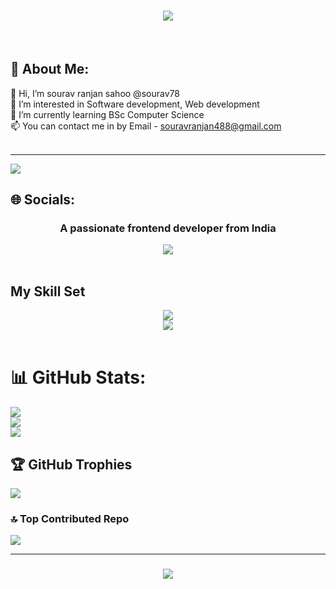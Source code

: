 <h1 align="center">
    <img src="https://readme-typing-svg.herokuapp.com/?font=Righteous&size=35&center=true&vCenter=true&width=500&height=70&duration=4000&lines=Hi+There!+👋;+I'm+Sourav!;" />
</h1></br>

## 💫 About Me:
👋 Hi, I’m sourav ranjan sahoo @sourav78<br>👀 I’m interested in Software development, Web development<br>🌱 I’m currently learning BSc Computer Science<br>📫 You can contact me in by Email - souravranjan488@gmail.com<br><br>

---

[![](https://visitcount.itsvg.in/api?id=sourav78&icon=2&color=1)](https://visitcount.itsvg.in)
<br/>

## 🌐 Socials:
<h3 align="center">A passionate frontend developer from India</h3>

<div align="center">
    <a href="https://linkedin.com/in/pedro-sales-muniz" target="_blank"><img src="https://skillicons.dev/icons?i=instagram" target="_blank"/></a>
</div>


<br/>  


## My Skill Set  

<div align="center">
    <img src="https://skillicons.dev/icons?i=nodejs,github,python,javascript,cpp,c,java,tailwind,php" /><br>
    <img src="https://skillicons.dev/icons?i=react,bootstrap,mysql,html,css,git" />
</div></br>

# 📊 GitHub Stats:
![](https://github-readme-stats.vercel.app/api?username=sourav78&theme=react&hide_border=false&include_all_commits=true&count_private=true)<br/>
![](https://github-readme-streak-stats.herokuapp.com/?user=sourav78&theme=react&hide_border=false)<br/>
![](https://github-readme-stats.vercel.app/api/top-langs/?username=sourav78&theme=react&hide_border=false&include_all_commits=true&count_private=true&layout=compact)

## 🏆 GitHub Trophies
![](https://github-profile-trophy.vercel.app/?username=sourav78&theme=discord&no-frame=false&no-bg=false&margin-w=4)

### 🔝 Top Contributed Repo
![](https://github-contributor-stats.vercel.app/api?username=sourav78&limit=5&theme=dark&combine_all_yearly_contributions=true)

<hr/>

<h3 align="center">
    <img src="https://readme-typing-svg.herokuapp.com/?font=Righteous&size=25&center=true&vCenter=true&width=500&height=70&duration=4000&lines=Thanks+for+visiting!+✌️;+Shoot+me+a+message+on+Linkedin!;I'm+always+down+to+collab+:)">
</h3>

<br/>
